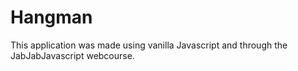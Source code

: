 # Hangman

<p>This application was made using vanilla Javascript and through the JabJabJavascript webcourse.</p>
